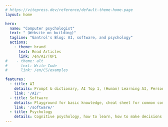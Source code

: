 ```yaml
---
# https://vitepress.dev/reference/default-theme-home-page
layout: home

hero:
  name: "Computer psychologist"
  text: "（Website on building)"
  tagline: "Gantrol's Blog: AI, software, and psychology"
  actions:
    - theme: brand
      text: Read Articles
      link: /en/AI/TOP1
#    - theme: alt
#      text: Write Code
#      link: /en/CS/examples

features:
  - title: AI
    details: Prompt & dictionary, AI Top 1, (Human) Learning AI, Personal Views on AI    
    link: '/AI/'
  - title: Software
    details: Playground for basic knowledge, cheat sheet for common commands, entrepreneurship and employment, whether to create or purchase software...
    link: '/software/'
  - title: Psychology
    details: Cognitive psychology, how to learn, how to make decisions...
---
```


